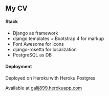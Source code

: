 ## My CV

#### Stack
- Django as framework
- django templates + Bootstrap 4 for markup
- Font Awesome for icons
- django-rosetta for localization
- PostgreSQL as DB

#### Deployment
Deployed on Heroku with Heroku Postgres

Available at [galij899.herokuapp.com](http://galij899.herokuapp.com/)
